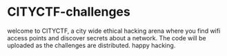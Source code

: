 # CITYCTF-challenges 
welcome to CITYCTF, a city wide ethical hacking arena where you find wifi access points and discover secrets about a network.
The code will be uploaded as the challenges are distributed. 
happy hacking.
